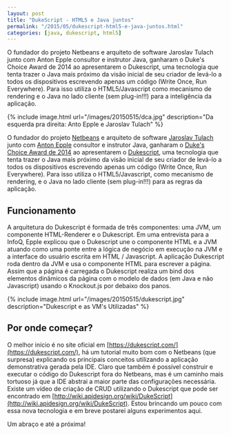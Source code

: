 ```yaml
---
layout: post
title: "DukeScript - HTML5 e Java juntos"
permalink: "/2015/05/dukescript-html5-e-java-juntos.html"
categories: [java, dukescript, html5]
---
```


O fundador do projeto Netbeans e arquiteto de software Jaroslav Tulach junto com Anton Epple consultor e instrutor Java, ganharam o Duke's Choice Award de 2014 ao apresentarem o Dukescript, uma tecnologia que tenta trazer o Java mais próximo da visão inicial de seu criador de levá-lo a todos os dispositivos escrevendo apenas um código (Write Once, Run Everywhere). Para isso utiliza o HTML5/Javascript como mecanismo de rendering e o Java no lado cliente (sem plug-in!!!) para a inteligência da aplicação.

{% include image.html url="/images/20150515/dca.jpg" description="Da esquerda pra direita: Anto Epple e Jaroslav Tulach" %}

O fundador do projeto [Netbeans](https://netbeans.org/) e arquiteto de software [Jaroslav Tulach](https://twitter.com/jaroslavtulach) junto com [Anton Epple](https://twitter.com/monacotoni) consultor e instrutor Java, ganharam o [Duke's Choice Award de 2014](https://www.java.net/dukeschoice) ao apresentarem o [Dukescript](https://dukescript.com/), uma tecnologia que tenta trazer o Java mais próximo da visão inicial de seu criador de levá-lo a todos os dispositivos escrevendo apenas um código (Write Once, Run Everywhere). Para isso utiliza o HTML5/Javascript, como mecanismo de rendering, e o Java no lado cliente (sem plug-in!!!) para as regras da aplicação.

## Funcionamento

A arquitetura do Dukescript é formada de três componentes: uma JVM, um componente HTML-Renderer e o Dukescript. Em uma entrevista para a InfoQ, Epple explicou que o Dukescript une o componente HTML e a JVM atuando como uma ponte entre a lógica de negócio em execução na JVM e a interface do usuário escrita em HTML / Javascript. A aplicação Dukescript roda dentro da JVM e usa o componente HTML para escrever a página. Assim que a página é carregada o Dukescript realiza um bind dos elementos dinâmicos da página com o modelo de dados (em Java e não Javascript) usando o Knockout.js por debaixo dos panos.

{% include image.html url="/images/20150515/dukescript.jpg" description="Dukescript e as VM's Utilizadas" %}

## Por onde começar?

O melhor início é no site oficial em [https://dukescript.com/](https://dukescript.com/), há um tutorial muito bom com o Netbeans (que surpresa) explicando os principais conceitos utilizando a aplicação demonstrativa gerada pela IDE. Claro que também é possível construir e executar o código do Dukescript fora do Netbeans, mas é um caminho mais tortuoso já que a IDE abstrai a maior parte das configurações necessária. Existe um vídeo de criação de CRUD utilizando o Dukescript que pode ser encontrado em [http://wiki.apidesign.org/wiki/DukeScript](http://wiki.apidesign.org/wiki/DukeScript).
Estou brincando um pouco com essa nova tecnologia e em breve postarei alguns experimentos aqui.

Um abraço e até a próxima!
